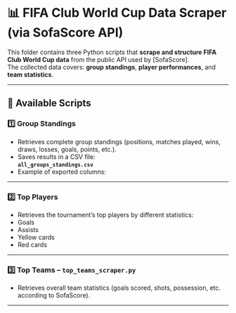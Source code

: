 # 📊 FIFA Club World Cup Data Scraper (via SofaScore API)

This folder contains three Python scripts that **scrape and structure FIFA Club World Cup data** from the public API used by [SofaScore].  
The collected data covers: **group standings**, **player performances**, and **team statistics**.

---

## 📂 Available Scripts

### 1️⃣ Group Standings
- Retrieves complete group standings (positions, matches played, wins, draws, losses, goals, points, etc.).
- Saves results in a CSV file:  
  **`all_groups_standings.csv`**
- Example of exported columns:

---

### 2️⃣ Top Players
- Retrieves the tournament’s top players by different statistics:
- Goals  
- Assists  
- Yellow cards  
- Red cards  

---

### 3️⃣ Top Teams – `top_teams_scraper.py`
- Retrieves overall team statistics (goals scored, shots, possession, etc. according to SofaScore).  

---
